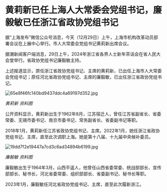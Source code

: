# 黄莉新已任上海人大常委会党组书记，廉毅敏已任浙江省政协党组书记

据“上海发布”微信公众号消息，今天（12月29日）上午，上海市机构改革动员部署会议在上展中心举行。市人大常委会党组书记黄莉新出席会议。

据潮新闻客户端消息，29日上午，2024年浙江省各界人士新年茶话会在省人民大会堂举行。省政协党组书记廉毅敏主持。‍‍‍‍‍‍‍

上述报道显示，原任浙江省政协党组书记、主席的黄莉新，已出任上海市人大常委会党组书记；原任河北省政协党组书记、主席的廉毅敏，已出任浙江省政协党组书记。‍‍

![65e8f46fc140bd9437ddc4a69197d352.jpg](https://raw.githubusercontent.com/qqhsx/qqnews_image/main/黄莉新已任上海人大常委会党组书记，廉毅敏已任浙江省政协党组书记/65e8f46fc140bd9437ddc4a69197d352.jpg)

 _黄莉新 资料图_

公开资料显示，黄莉新出生于1962年8月，江苏宿迁人，曾任江苏省副省长、省委常委、无锡市委书记、南京市委书记、常务副省长、省委副书记等职。

2018年1月，黄莉新任江苏省政协党组书记、主席。2022年1月，她任浙江省政协党组书记、主席，直至此次调职上海。她是‍‍‍‍‍第十八届、十九届中央候补委员。

![19dd7f2e19447a7cd3c6ad34894b6199.jpg](https://raw.githubusercontent.com/qqhsx/qqnews_image/main/黄莉新已任上海人大常委会党组书记，廉毅敏已任浙江省政协党组书记/19dd7f2e19447a7cd3c6ad34894b6199.jpg)

_廉毅敏 资料图‍_

廉毅敏出生于1964年3月，山西平遥人，他曾任山西省委常委、统战部部长、宣传部部长、秘书长，河北省委常委、组织部部长、省委副书记、秘书长等职。

2023年1月，廉毅敏任河北省政协党组书记、主席，直至此次履新浙江。‍‍‍‍‍‍‍

